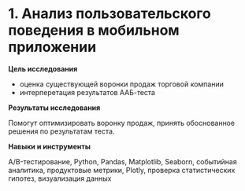 # 1. Анализ пользовательского поведения в мобильном приложении

**Цель исследования**

- оценка существующей воронки продаж торговой компании
- интерперетация результатов ААБ-теста

**Результаты исследования**

Помогут оптимизировать воронку продаж, принять обоснованное решения по результатам теста.

**Навыки и инструменты**

A/B-тестирование,
Python,
Pandas,
Matplotlib,
Seaborn,
событийная аналитика,
продуктовые метрики,
Plotly,
проверка статистических гипотез,
визуализация данных
